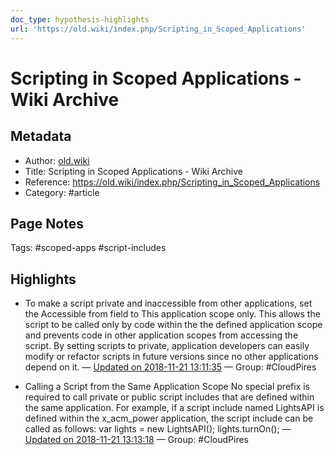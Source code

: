 ```yaml
---
doc_type: hypothesis-highlights
url: 'https://old.wiki/index.php/Scripting_in_Scoped_Applications'
---
```


# Scripting in Scoped Applications - Wiki Archive

## Metadata
- Author: [old.wiki]()
- Title: Scripting in Scoped Applications - Wiki Archive
- Reference: https://old.wiki/index.php/Scripting_in_Scoped_Applications
- Category: #article

## Page Notes

Tags: #scoped-apps #script-includes 

## Highlights
- To make a script private and inaccessible from other applications, set the Accessible from field to This application scope only. This allows the script to be called only by code within the the defined application scope and prevents code in other application scopes from accessing the script. By setting scripts to private, application developers can easily modify or refactor scripts in future versions since no other applications depend on it. — [Updated on 2018-11-21 13:11:35](https://hyp.is/4cVi2O24EeiKSxt8GDCvyg/old.wiki/index.php/Scripting_in_Scoped_Applications) — Group: #CloudPires

- Calling a Script from the Same Application Scope No special prefix is required to call private or public script includes that are defined within the same application. For example, if a script include named LightsAPI is defined within the x_acm_power application, the script include can be called as follows: <source lang="javascript"> var lights = new LightsAPI(); lights.turnOn(); </source> — [Updated on 2018-11-21 13:13:18](https://hyp.is/H2_xAu25EeiKTLvkfWIz-g/old.wiki/index.php/Scripting_in_Scoped_Applications) — Group: #CloudPires



